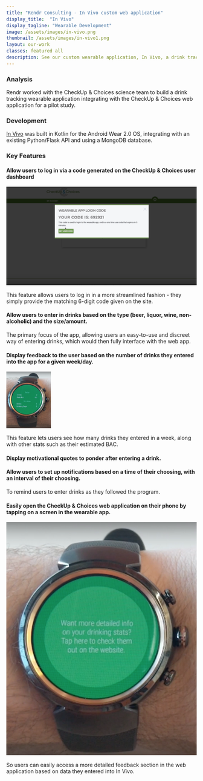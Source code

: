 ```yaml
---
title: "Rendr Consulting - In Vivo custom web application"
display_title:  "In Vivo"
display_tagline: "Wearable Development"
image: /assets/images/in-vivo.png
thumbnail: /assets/images/in-vivo1.png
layout: our-work
classes: featured all
description: See our custom wearable application, In Vivo, a drink tracker integrating with the CheckUp & Choices software-as-a-service product for addiction management and education.
---
```


### Analysis

Rendr worked with the CheckUp & Choices science team to build a drink tracking wearable application integrating with the CheckUp & Choices web application for a pilot study.

### Development

<a href="https://play.google.com/store/apps/details?id=us.a11online.checkupwearable&hl=en_US" target="_blank">In Vivo</a> was built in Kotlin for the Android Wear 2.0 OS, integrating with an existing Python/Flask API and using a MongoDB database.

### Key Features

#### Allow users to log in via a code generated on the CheckUp & Choices user dashboard

<img src="/assets/images/in-vivo-cookie.png" alt="in vivo code log in">

This feature allows users to log in in a more streamlined fashion - they simply provide the matching 6-digit code given on the site.

#### Allow users to enter in drinks based on the type (beer, liquor, wine, non-alcoholic) and the size/amount. 

The primary focus of the app, allowing users an easy-to-use and discreet way of entering drinks, which would then fully interface with the web app. 

#### Display feedback to the user based on the number of drinks they entered into the app for a given week/day.

<img src="/assets/images/in-vivo-feedback.png" alt="in vivo feedback" style="max-height: 150px;">

This feature lets users see how many drinks they entered in a week, along with other stats such as their estimated BAC.

#### Display motivational quotes to ponder after entering a drink. 

#### Allow users to set up notifications based on a time of their choosing, with an interval of their choosing.

To remind users to enter drinks as they followed the program. 

#### Easily open the CheckUp & Choices web application on their phone by tapping on a screen in the wearable app.

<img src="/assets/images/in-vivo-web-connect.png" alt="in vivo web connect">

So users can easily access a more detailed feedback section in the web application based on data they entered into In Vivo.
